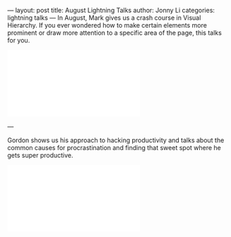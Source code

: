 —
layout: post
title:  August Lightning Talks
author: Jonny Li
categories: lightning talks
—
In August, Mark gives us a crash course in Visual Hierarchy. If you ever wondered how to make certain elements more prominent or  draw more attention to a specific area of the page, this talks for you. 

<div class=“video”><iframe width=“532” height=“400” src=“//https://www.youtube.com/watch?v=RXP_rTVTVr4” frameborder=“0” allowfullscreen=“allowfullscreen”></iframe></div>

—

Gordon shows us his approach to hacking productivity and talks about the common causes for procrastination and finding that sweet spot where he gets super productive.

<div class=“video”><iframe width=“560” height=“315” src=“https://www.youtube.com/watch?v=EsWba2kP6hQ” frameborder=“0” allowfullscreen=“allowfullscreen”></iframe></div>
